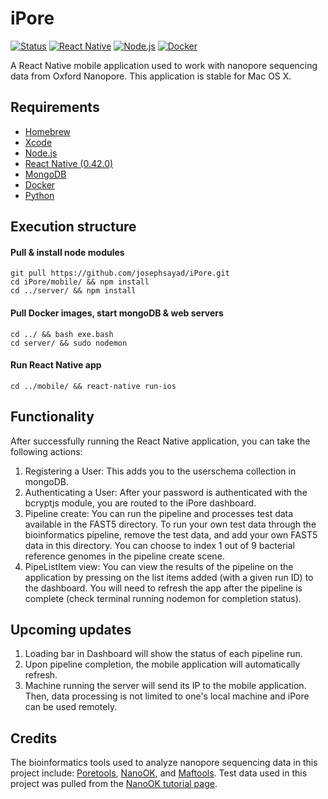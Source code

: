 # iPore

[![Status](https://img.shields.io/badge/build-passing-brightgreen.svg)]() [![React Native](https://img.shields.io/badge/react%20native-0.42.0-brightgreen.svg)](https://facebook.github.io/react-native/) [![Node.js](https://img.shields.io/badge/node-8.5.0-brightgreen.svg)](https://nodejs.org/en/) [![Docker](https://img.shields.io/badge/docker-17.06.2-blue.svg)](https://www.docker.com/)

A React Native mobile application used to work with nanopore sequencing data from Oxford Nanopore. This application is stable for Mac OS X. 

## Requirements

* [Homebrew](https://docs.brew.sh/Installation.html)
* [Xcode](https://developer.apple.com/xcode/)
* [Node.js](https://changelog.com/posts/install-node-js-with-homebrew-on-os-x)
* [React Native (0.42.0)](https://facebook.github.io/react-native/docs/getting-started.html)
* [MongoDB](https://treehouse.github.io/installation-guides/mac/mongo-mac.html)
* [Docker](https://www.docker.com/docker-mac)
* [Python](https://docs.brew.sh/Homebrew-and-Python.html)

## Execution structure

#### Pull & install node modules

```
git pull https://github.com/josephsayad/iPore.git
cd iPore/mobile/ && npm install
cd ../server/ && npm install
```

#### Pull Docker images, start mongoDB & web servers

```
cd ../ && bash exe.bash
cd server/ && sudo nodemon
```

#### Run React Native app

```
cd ../mobile/ && react-native run-ios
```

## Functionality

After successfully running the React Native application, you can take the following actions: 

1. Registering a User: This adds you to the userschema collection in mongoDB. 
2. Authenticating a User: After your password is authenticated with the bcryptjs module, you are routed to the iPore dashboard. 
3. Pipeline create: You can run the pipeline and processes test data available in the FAST5 directory. To run your own test data through the bioinformatics pipeline, remove the test data, and add your own FAST5 data in this directory. You can choose to index 1 out of 9 bacterial reference genomes in the pipeline create scene.
4. PipeListItem view: You can view the results of the pipeline on the application by pressing on the list items added (with a given run ID) to the dashboard. You will need to refresh the app after the pipeline is complete (check terminal running nodemon for completion status). 

## Upcoming updates 

1. Loading bar in Dashboard will show the status of each pipeline run. 
2. Upon pipeline completion, the mobile application will automatically refresh.
3. Machine running the server will send its IP to the mobile application. Then, data processing is not limited to one's local machine and iPore can be used remotely.

## Credits

The bioinformatics tools used to analyze nanopore sequencing data in this project include: [Poretools](https://github.com/arq5x/poretools), [NanoOK](https://github.com/TGAC/NanoOK), and [Maftools](https://github.com/PoisonAlien/maftools). Test data used in this project was pulled from the [NanoOK tutorial page](https://documentation.tgac.ac.uk/display/NANOOK/NanoOK+tutorial).

